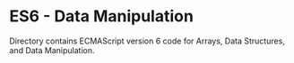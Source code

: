 # ES6 - Data Manipulation
Directory contains ECMAScript version 6 code for Arrays, Data Structures, and Data Manipulation.
